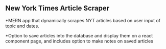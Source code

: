 ## New York Times Article Scraper

*MERN app that dynamically scrapes NYT articles based on user input of topic and dates. 

*Option to save articles into the database and display them on a react component page, and includes option to make notes on saved articles

